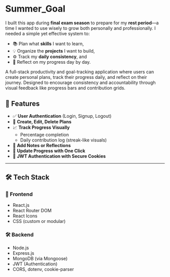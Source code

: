 # Summer_Goal
I built this app during **final exam season** to prepare for my **rest period**—a time I wanted to use wisely to grow both personally and professionally. I needed a simple yet effective system to:

- 📚 Plan what **skills** I want to learn,
- 💡 Organize the **projects** I want to build,
- ⚙️ Track my **daily consistency**, and
- 🧘 Reflect on my progress day by day.

A full-stack productivity and goal-tracking application where users can create personal plans, track their progress daily, and reflect on their journey. Designed to encourage consistency and accountability through visual feedback like progress bars and contribution grids.

## 🚀 Features

- ✅ **User Authentication** (Login, Signup, Logout)
- 📌 **Create, Edit, Delete Plans**
- 📈 **Track Progress Visually**
  - Percentage completion
  - Daily contribution log (streak-like visuals)
- 📝 **Add Notes or Reflections**
- 📅 **Update Progress with One Click**
- 🔐 **JWT Authentication with Secure Cookies**

---

## 🛠️ Tech Stack

### 🧩 Frontend
- React.js
- React Router DOM
- React Icons
- CSS (custom or modular)

### 🛠️ Backend
- Node.js
- Express.js
- MongoDB (via Mongoose)
- JWT (Authentication)
- CORS, dotenv, cookie-parser



